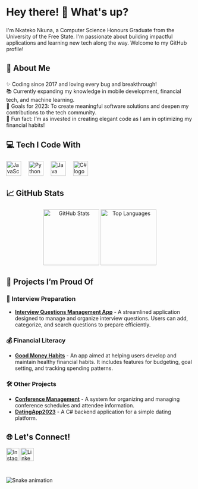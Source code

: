 <h1 align="left">Hey there! 👋 What's up?</h1>

###

<p align="left">I'm Nkateko Nkuna, a Computer Science Honours Graduate from the University of the Free State. I'm passionate about building impactful applications and learning new tech along the way. Welcome to my GitHub profile!</p>

###

<h2 align="left">🚀 About Me</h2>

###

<p align="left">
✨ Coding since 2017 and loving every bug and breakthrough!<br>
📚 Currently expanding my knowledge in mobile development, financial tech, and machine learning.<br>
🎯 Goals for 2023: To create meaningful software solutions and deepen my contributions to the tech community.<br>
🎲 Fun fact: I’m as invested in creating elegant code as I am in optimizing my financial habits!
</p>

###

<h2 align="left">💻 Tech I Code With</h2>

###

<div align="left">
  <img src="https://cdn.jsdelivr.net/gh/devicons/devicon/icons/javascript/javascript-original.svg" height="40" alt="JavaScript logo" />
  <img width="12" />
  <img src="https://cdn.jsdelivr.net/gh/devicons/devicon/icons/python/python-original.svg" height="40" alt="Python logo" />
  <img width="12" />
  <img src="https://cdn.jsdelivr.net/gh/devicons/devicon/icons/java/java-original.svg" height="40" alt="Java logo" />
  <img width="12" />
  <img src="https://cdn.jsdelivr.net/gh/devicons/devicon/icons/csharp/csharp-original.svg" height="40" alt="C# logo" />
</div>

###

<h2 align="left">📈 GitHub Stats</h2>

###

<div align="center">
  <img src="https://github-readme-stats.vercel.app/api?username=NkatekoDev24&hide_title=false&hide_rank=false&show_icons=true&include_all_commits=true&count_private=true&disable_animations=false&theme=dracula&locale=en&hide_border=false" height="150" alt="GitHub Stats" />
  <img src="https://github-readme-stats.vercel.app/api/top-langs?username=NkatekoDev24&locale=en&hide_title=false&layout=compact&card_width=320&langs_count=5&theme=dracula&hide_border=false" height="150" alt="Top Languages" />
</div>

###

<h2 align="left">🌟 Projects I’m Proud Of</h2>

### 📝 Interview Preparation
- **[Interview Questions Management App](https://github.com/NkatekoDev24/Interview-Questions-Management)** - A streamlined application designed to manage and organize interview questions. Users can add, categorize, and search questions to prepare efficiently.

### 💰 Financial Literacy
- **[Good Money Habits](https://github.com/NkatekoDev24/Good-Money-Habits)** - An app aimed at helping users develop and maintain healthy financial habits. It includes features for budgeting, goal setting, and tracking spending patterns.

### 🛠 Other Projects
- **[Conference Management](https://github.com/NkatekoDev24/Conference_Management)** - A system for organizing and managing conference schedules and attendee information.
- **[DatingApp2023](https://github.com/NkatekoDev24/DatingApp2023-main-master)** - A C# backend application for a simple dating platform.

###

<h2 align="left">🌐 Let's Connect!</h2>

<div align="left">
  <a href="https://instagram.com/yourhandle"><img src="https://img.shields.io/static/v1?message=Instagram&logo=instagram&label=&color=E4405F&logoColor=white&labelColor=&style=for-the-badge" height="35" alt="Instagram logo" /></a>
  <a href="https://linkedin.com/in/yourlinkedin"><img src="https://img.shields.io/static/v1?message=LinkedIn&logo=linkedin&label=&color=0077B5&logoColor=white&labelColor=&style=for-the-badge" height="35" alt="LinkedIn logo" /></a>
</div>

###

<br clear="both">

<img src="https://raw.githubusercontent.com/NkatekoDev24/NkatekoDev24/output/snake.svg" alt="Snake animation" />

###

